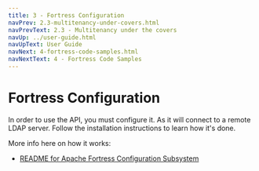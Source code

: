 ```yaml
---
title: 3 - Fortress Configuration
navPrev: 2.3-multitenancy-under-covers.html
navPrevText: 2.3 - Multitenancy under the covers
navUp: ../user-guide.html
navUpText: User Guide
navNext: 4-fortress-code-samples.html
navNextText: 4 - Fortress Code Samples
---
```


# Fortress Configuration

In order to use the API, you must configure it. As it will connect to a remote LDAP server. Follow the installation instructions to learn how it's done.

More info here on how it works:
* [README for Apache Fortress Configuration Subsystem](https://github.com/apache/directory-fortress-core/blob/master/README-CONFIG.md)
